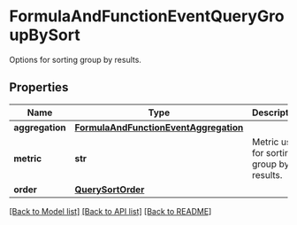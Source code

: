 # FormulaAndFunctionEventQueryGroupBySort

Options for sorting group by results.

## Properties

| Name            | Type                                                                            | Description                               | Notes      |
| --------------- | ------------------------------------------------------------------------------- | ----------------------------------------- | ---------- |
| **aggregation** | [**FormulaAndFunctionEventAggregation**](FormulaAndFunctionEventAggregation.md) |                                           |
| **metric**      | **str**                                                                         | Metric used for sorting group by results. | [optional] |
| **order**       | [**QuerySortOrder**](QuerySortOrder.md)                                         |                                           | [optional] |

[[Back to Model list]](README.md#documentation-for-models) [[Back to API list]](README.md#documentation-for-api-endpoints) [[Back to README]](README.md)
